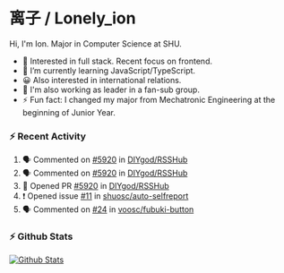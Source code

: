 # 离子 / Lonely_ion

Hi, I'm Ion. Major in Computer Science at SHU.

+ 🧐 Interested in full stack. Recent focus on frontend.
+ 🌱 I’m currently learning JavaScript/TypeScript.
+ 😀 Also interested in international relations.
+ 🔭 I'm also working as leader in a fan-sub group.
+ ⚡ Fun fact: I changed my major from Mechatronic Engineering at the beginning of Junior Year.

### :zap: Recent Activity
<!--START_SECTION:activity-->
1. 🗣 Commented on [#5920](https://github.com/DIYgod/RSSHub/issues/5920) in [DIYgod/RSSHub](https://github.com/DIYgod/RSSHub)
2. 🗣 Commented on [#5920](https://github.com/DIYgod/RSSHub/issues/5920) in [DIYgod/RSSHub](https://github.com/DIYgod/RSSHub)
3. 💪 Opened PR [#5920](https://github.com/DIYgod/RSSHub/pull/5920) in [DIYgod/RSSHub](https://github.com/DIYgod/RSSHub)
4. ❗️ Opened issue [#11](https://github.com/shuosc/auto-selfreport/issues/11) in [shuosc/auto-selfreport](https://github.com/shuosc/auto-selfreport)
5. 🗣 Commented on [#24](https://github.com/voosc/fubuki-button/issues/24) in [voosc/fubuki-button](https://github.com/voosc/fubuki-button)
<!--END_SECTION:activity-->

### :zap: Github Stats

[![Github Stats](https://github-readme-stats.vercel.app/api?username=lonelyion)](https://github.com/anuraghazra/github-readme-stats)
